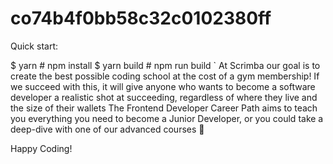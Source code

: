 # co74b4f0bb58c32c0102380ff

Quick start:

$ yarn # npm install
$ yarn build # npm run build
`
At Scrimba our goal is to create the best possible coding school at the cost of a gym membership! 
If we succeed with this, it will give anyone who wants to become a software developer a realistic shot at succeeding, regardless of where they live and the size of their wallets
The Frontend Developer Career Path aims to teach you everything you need to become a Junior Developer, or you could take a deep-dive with one of our advanced courses 🚀



Happy Coding!

